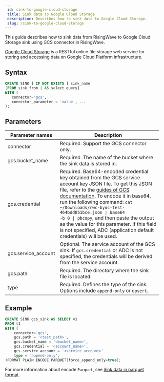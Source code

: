 ```yaml
---
 id: sink-to-google-cloud-storage
 title: Sink data to Google Cloud Storage
 description: Describes how to sink data to Google Cloud Storage.
 slug: /sink-to-google-cloud-storage
---
```

<head>
  <link rel="canonical" href="https://docs.risingwave.com/docs/current/sink-to-google-cloud-storage/" />
</head>

This guide describes how to sink data from RisingWave to Google Cloud Storage sink using GCS connector in RisingWave.

[Google Cloud Storage](https://cloud.google.com/storage/docs) is a RESTful online file storage web service for storing and accessing data on Google Cloud Platform infrastructure.

## Syntax

```sql
CREATE SINK [ IF NOT EXISTS ] sink_name
[FROM sink_from | AS select_query]
WITH (
   connector='gcs',
   connector_parameter = 'value', ...
);
```

## Parameters

| Parameter names | Description |
|-|-|
| connector             | Required. Support the GCS connector only.|
| gcs.bucket_name        | Required. The name of the bucket where the sink data is stored in. |
| gcs.credential             | Required. Base64-encoded credential key obtained from the GCS service account key JSON file. To get this JSON file, refer to the [guides of GCS documentation](https://cloud.google.com/iam/docs/keys-create-delete#iam-service-account-keys-create-console).  To encode it in base64, run the following command: <code>cat ~/Downloads/rwc-byoc-test-464bdd851bce.json &#124; base64 -b 0 &#124; pbcopy</code>, and then paste the output as the value for this parameter. If this field is not specified, ADC (application default credentials) will be used.|
| gcs.service_account| Optional. The service account of the GCS sink. If `gcs.credential` or ADC is not specified, the credentials will be derived from the service account.|
| gcs.path | Required. The directory where the sink file is located. |
| type | Required. Defines the type of the sink. Options include `append-only` or `upsert`. |

## Example

```sql
CREATE SINK gcs_sink AS SELECT v1
FROM t1
WITH (
    connector='gcs',
    gcs.path = '<test_path>',
    gcs.bucket_name = '<bucket_name>',
    gcs.credential = '<account_name>',
    gcs.service_account = '<service_account>'
    type = 'append-only',
)FORMAT PLAIN ENCODE PARQUET(force_append_only=true);
```

For more information about encode `Parquet`, see [Sink data in parquet format](/data-delivery.md#sink-data-in-parquet-format).